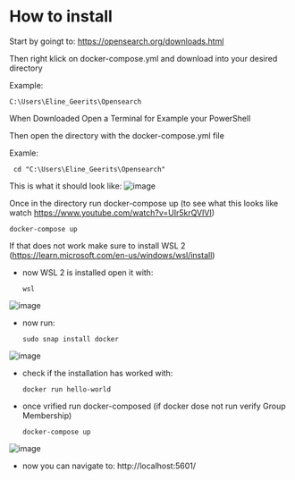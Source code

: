 # How to install


Start by goingt to: https://opensearch.org/downloads.html

Then right klick on docker-compose.yml and download into your desired directory

  Example:
    
    C:\Users\Eline_Geerits\Opensearch

When Downloaded Open a Terminal for Example your PowerShell

Then open the directory with the docker-compose.yml file

  Examle:
  
     cd "C:\Users\Eline_Geerits\Opensearch"

This is what it should look like:
![image](https://github.com/health-io/2023-6a/assets/101985205/bde5a260-b8dd-4639-81bd-e83125f59ac2)

Once in the directory run docker-compose up (to see what this looks like watch https://www.youtube.com/watch?v=UIr5krQVIVI)

    docker-compose up


If that does not work make sure to install WSL 2 (https://learn.microsoft.com/en-us/windows/wsl/install)

  - now WSL 2 is installed open it with:

        wsl
![image](https://github.com/health-io/2023-6a/assets/101985205/b8af3b3e-7ae4-4b75-950e-e40e3406d336)

  - now run:

        sudo snap install docker
![image](https://github.com/health-io/2023-6a/assets/101985205/d5deedb2-7b39-40cf-b9ab-bc8f508cb448)


  - check if the installation has worked with:

        docker run hello-world

  - once vrified run docker-composed (if docker dose not run verify Group Membership)

        docker-compose up

    
![image](https://github.com/health-io/2023-6a/assets/101985205/255ebc9b-a405-4e80-8bb4-c89437a81bc6)


  - now you can navigate to: http://localhost:5601/ 

